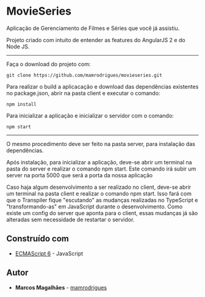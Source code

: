 # MovieSeries
Aplicação de Gerenciamento de Filmes e Séries que você já assistiu.

Projeto criado com intuito de entender as features do AngularJS 2 e do Node JS.

---
Faça o download do projeto com:
```
git clone https://github.com/mamrodrigues/movieseries.git
```

Para realizar o build a aplicacação e download das dependências existentes no package.json, abrir na pasta client e executar o comando:
```
npm install
```

Para inicializar a aplicação e inicializar o servidor com o comando:
```
npm start
```
---
O mesmo procedimento deve ser feito na pasta server, para instalação das dependências.

Após instalação, para inicializar a aplicação, deve-se abrir um terminal na pasta do server e realizar o comando npm start.
Este comando irá subir um server na porta 5000 que será a porta da nossa aplicação

Caso haja algum desenvolvimento a ser realizado no client, deve-se abrir um terminal na pasta client e realizar o comando npm start.
Isso fará com que o Transpiler fique "escutando" as mudanças realizadas no TypeScript e "transformando-as" em JavaScript durante o desenvolvimento.
Como existe um config do server que aponta para o client, essas mudanças já são alteradas sem necessidade de restartar o servidor.


## Construído com

* [ECMAScript 6](http://www.ecma-international.org/ecma-262/6.0/) - JavaScript

## Autor

* **Marcos Magalhães** - [mamrodrigues](https://github.com/mamrodrigues)
